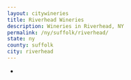 ```yaml
---
layout: citywineries
title: Riverhead Wineries
description: Wineries in Riverhead, NY
permalink: /ny/suffolk/riverhead/
state: ny
county: suffolk
city: riverhead
---
```

-

